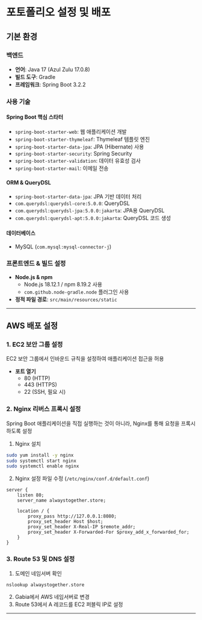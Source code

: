 # 포토폴리오 설정 및 배포 

## 기본 환경

### 백엔드

- **언어**: Java 17 (Azul Zulu 17.0.8)
- **빌드 도구**: Gradle
- **프레임워크**: Spring Boot 3.2.2

### 사용 기술

#### Spring Boot 핵심 스타터

- `spring-boot-starter-web`: 웹 애플리케이션 개발
- `spring-boot-starter-thymeleaf`: Thymeleaf 템플릿 엔진
- `spring-boot-starter-data-jpa`: JPA (Hibernate) 사용
- `spring-boot-starter-security`: Spring Security
- `spring-boot-starter-validation`: 데이터 유효성 검사
- `spring-boot-starter-mail`: 이메일 전송

#### ORM & QueryDSL

- `spring-boot-starter-data-jpa`: JPA 기반 데이터 처리
- `com.querydsl:querydsl-core:5.0.0`: QueryDSL
- `com.querydsl:querydsl-jpa:5.0.0:jakarta`: JPA용 QueryDSL
- `com.querydsl:querydsl-apt:5.0.0:jakarta`: QueryDSL 코드 생성

#### 데이터베이스

- MySQL (`com.mysql:mysql-connector-j`)

### 프론트엔드 & 빌드 설정

- **Node.js & npm**
  - Node.js 18.12.1 / npm 8.19.2 사용
  - `com.github.node-gradle.node` 플러그인 사용
- **정적 파일 경로**: `src/main/resources/static`

---

## AWS 배포 설정

### 1. EC2 보안 그룹 설정

EC2 보안 그룹에서 인바운드 규칙을 설정하여 애플리케이션 접근을 허용

- **포트 열기**
  - 80 (HTTP)
  - 443 (HTTPS)
  - 22 (SSH, 필요 시)

### 2. Nginx 리버스 프록시 설정

Spring Boot 애플리케이션을 직접 실행하는 것이 아니라, Nginx를 통해 요청을 프록시하도록 설정

1. Nginx 설치

```bash
sudo yum install -y nginx
sudo systemctl start nginx
sudo systemctl enable nginx
```

2. Nginx 설정 파일 수정 (`/etc/nginx/conf.d/default.conf`)

```nginx
server {
    listen 80;
    server_name alwaystogether.store;

    location / {
        proxy_pass http://127.0.0.1:8080;
        proxy_set_header Host $host;
        proxy_set_header X-Real-IP $remote_addr;
        proxy_set_header X-Forwarded-For $proxy_add_x_forwarded_for;
    }
}
```

### 3. Route 53 및 DNS 설정

1. 도메인 네임서버 확인

```bash
nslookup alwaystogether.store
```

2. Gabia에서 AWS 네임서버로 변경
3. Route 53에서 A 레코드를 EC2 퍼블릭 IP로 설정

---

